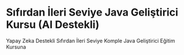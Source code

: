 # Sıfırdan İleri Seviye Java Geliştirici Kursu (AI Destekli)
Yapay Zeka Destekli Sıfırdan İleri Seviye Komple Java Geliştirici Eğitim Kursuna 
